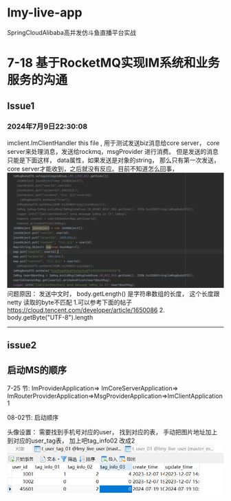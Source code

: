 # lmy-live-app
SpringCloudAlibaba高并发仿斗鱼直播平台实战


# 7-18 基于RocketMQ实现IM系统和业务服务的沟通
## Issue1 
### 2024年7月9日22:30:08
imclient.ImClientHandler
this file ,  用于测试发送biz消息给core server， core server来处理消息，发送给rockmq，msgProvider 进行消费。
但是发送的消息只能是下面这样， data属性，如果发送是对象的string， 那么只有第一次发送，core server才能收到，之后就没有反应。目前不知道怎么回事，
![img.png](img.png)
问题原因：
发送中文时， body.getLength() 是字符串数组的长度， 这个长度跟netty 读取的byte不匹配
1.可以参考下面的帖子
https://cloud.tencent.com/developer/article/1650086
2. body.getByte("UTF-8").length
*** 
## issue2

## 启动MS的顺序
7-25 节: ImProviderApplication=> ImCoreServerApplication=>
ImRouterProviderApplication=>MsgProviderApplication=>ImClientApplication1

08-02节:
启动顺序

头像设置：
需要找到手机号对应的user， 找到对应的表， 手动把图片地址加上
到对应的user_tag表， 加上吧tag_info02 改成2
![img_1.png](img_1.png)